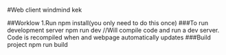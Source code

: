 #Web client windmind
kek

##Worklow
1.Run npm install(you only need to do this once)
###To run development server
npm run dev //Will compile code and run a dev server. Code is recompiled when and webpage automatically updates
###Build project
npm run build
